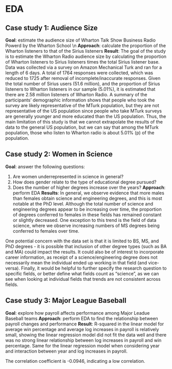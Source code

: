 # EDA

## Case study 1: Audience Size
**Goal**: estimate the audience size of Wharton Talk Show Business Radio Powerd by the Wharton School \n
**Approach**: calculate the proportion of the Wharton listeners to that of the Sirius listeners
**Result**: The goal of the study is to estimate the Wharton Radio audience size by calculating the proportion of Wharton listeners to Sirius listeners times the total Sirius listener base. Data was collected via a survey on Amazon Mechanical Turk and ran for a length of 6 days. A total of 1764 responses were collected, which was reduced to 1725 after removal of incomplete/inaccurate responses. Given the total number of Sirius users (51.6 million), and the proportion of Sirius listeners to Wharton listeners in our sample (5.01%), it is estimated that there are 2.58 million listeners of Wharton Radio. A summary of the participants’ demographic information shows that people who took the survey are likely representative of the MTurk population, but they are not representative of the US population since people who take MTurk surveys are generally younger and more educated than the US population. Thus, the main limitation of this study is that we cannot extrapolate the results of the data to the general US population, but we can say that among the MTurk population, those who listen to Wharton radio is about 5.01% (p) of the population.

## Case study 2: Women in Science
**Goal**: answer the following questions:
1. Are women underrepresented in science in general?
2. How does gender relate to the type of educational degree pursued?
3. Does the number of higher degrees increase over the years?
**Approach**: perform EDA
**Results**: In general, we observe evidence that more males than females obtain science and engineering degrees, and this is most notable at the PhD level. Although the total number of science and engineering degrees appear to be increasing over time, the proportion of degrees conferred to females in these fields has remained constant or slightly decreased. One exception to this trend is the field of data science, where we observe increasing numbers of MS degrees being conferred to females over time.

One potential concern with the data set is that it is limited to BS, MS, and PhD degrees - it is possible that inclusion of other degree types (such as BA and MA) could impact the results. It could also be of interest to incorporate career information, as receipt of a science/engineering degree does not necessarily mean the individual ended up working in that field (and vice-versa). Finally, it would be helpful to further specify the research question to specific fields, or better define what fields count as “science”, as we can see when looking at individual fields that trends are not consistent across fields.

## Case study 3: Major League Baseball
**Goal**: explore how payroll affects performance among Major Leadue Baseball teams
**Approach**: perform EDA to find the relationship between payroll changes and performance
**Result**: R-squared in the linear model for average win percentage and average log increases in payroll is relatively small, showing the linear regression model did not fit the data well and there was no strong linear relationship between log increases in payroll and win percentage. Same for the linear regression model when considering year and interaction between year and log increases in payroll.

The correlation coefficient is -0.0946, indicating a low correlation.
